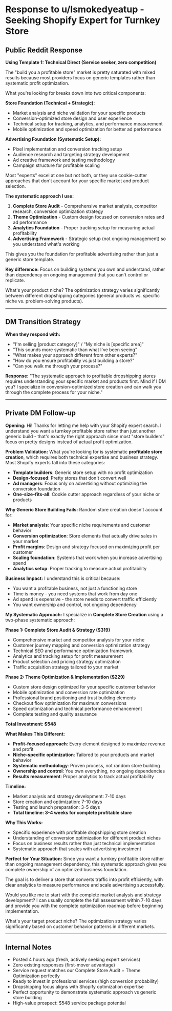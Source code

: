 # Response to u/Ismokedyeatup - Seeking Shopify Expert for Turnkey Store

## Public Reddit Response
**Using Template 1: Technical Direct (Service seeker, zero competition)**

The "build you a profitable store" market is pretty saturated with mixed results because most providers focus on generic templates rather than systematic profit optimization.

What you're looking for breaks down into two critical components:

**Store Foundation (Technical + Strategic):**
- Market analysis and niche validation for your specific products
- Conversion-optimized store design and user experience
- Technical setup for tracking, analytics, and performance measurement
- Mobile optimization and speed optimization for better ad performance

**Advertising Foundation (Systematic Setup):**
- Pixel implementation and conversion tracking setup
- Audience research and targeting strategy development  
- Ad creative framework and testing methodology
- Campaign structure for profitable scaling

Most "experts" excel at one but not both, or they use cookie-cutter approaches that don't account for your specific market and product selection.

**The systematic approach I use:**
1. **Complete Store Audit** - Comprehensive market analysis, competitor research, conversion optimization strategy
2. **Theme Optimization** - Custom design focused on conversion rates and ad performance
3. **Analytics Foundation** - Proper tracking setup for measuring actual profitability
4. **Advertising Framework** - Strategic setup (not ongoing management) so you understand what's working

This gives you the foundation for profitable advertising rather than just a generic store template.

**Key difference:** Focus on building systems you own and understand, rather than dependency on ongoing management that you can't control or replicate.

What's your product niche? The optimization strategy varies significantly between different dropshipping categories (general products vs. specific niche vs. problem-solving products).

---

## DM Transition Strategy

**When they respond with:**
- "I'm selling [product category]" / "My niche is [specific area]"
- "This sounds more systematic than what I've been seeing"
- "What makes your approach different from other experts?"
- "How do you ensure profitability vs just building a store?"
- "Can you walk me through your process?"

**Response:**
"The systematic approach to profitable dropshipping stores requires understanding your specific market and products first. Mind if I DM you? I specialize in conversion-optimized store creation and can walk you through the complete process for your niche."

---

## Private DM Follow-up

**Opening:**
Hi! Thanks for letting me help with your Shopify expert search. I understand you want a turnkey profitable store rather than just another generic build - that's exactly the right approach since most "store builders" focus on pretty designs instead of actual profit optimization.

**Problem Validation:**
What you're looking for is systematic **profitable store creation**, which requires both technical expertise and business strategy. Most Shopify experts fall into these categories:

- **Template builders**: Generic store setup with no profit optimization
- **Design-focused**: Pretty stores that don't convert well
- **Ad managers**: Focus only on advertising without optimizing the conversion foundation
- **One-size-fits-all**: Cookie cutter approach regardless of your niche or products

**Why Generic Store Building Fails:**
Random store creation doesn't account for:
- **Market analysis**: Your specific niche requirements and customer behavior
- **Conversion optimization**: Store elements that actually drive sales in your market
- **Profit margins**: Design and strategy focused on maximizing profit per customer
- **Scaling foundation**: Systems that work when you increase advertising spend
- **Analytics setup**: Proper tracking to measure actual profitability

**Business Impact:**
I understand this is critical because:
- You want a profitable business, not just a functioning store
- Time is money - you need systems that work from day one
- Ad spend is expensive - the store needs to convert traffic efficiently
- You want ownership and control, not ongoing dependency

**My Systematic Approach:**
I specialize in **Complete Store Creation** using a two-phase systematic approach:

**Phase 1: Complete Store Audit & Strategy ($319)**
- Comprehensive market and competitor analysis for your niche
- Customer journey mapping and conversion optimization strategy
- Technical SEO and performance optimization framework
- Analytics and tracking setup for profit measurement
- Product selection and pricing strategy optimization
- Traffic acquisition strategy tailored to your market

**Phase 2: Theme Optimization & Implementation ($229)**
- Custom store design optimized for your specific customer behavior
- Mobile optimization and conversion rate optimization
- Professional brand positioning and trust building elements
- Checkout flow optimization for maximum conversions
- Speed optimization and technical performance enhancement
- Complete testing and quality assurance

**Total Investment: $548**

**What Makes This Different:**
- **Profit-focused approach**: Every element designed to maximize revenue and profit
- **Niche-specific optimization**: Tailored to your products and market behavior
- **Systematic methodology**: Proven process, not random store building
- **Ownership and control**: You own everything, no ongoing dependencies
- **Results measurement**: Proper analytics to track actual profitability

**Timeline:**
- Market analysis and strategy development: 7-10 days
- Store creation and optimization: 7-10 days
- Testing and launch preparation: 3-5 days
- **Total timeline: 3-4 weeks for complete profitable store**

**Why This Works:**
- Specific experience with profitable dropshipping store creation
- Understanding of conversion optimization for different product niches
- Focus on business results rather than just technical implementation
- Systematic approach that scales with advertising investment

**Perfect for Your Situation:**
Since you want a turnkey profitable store rather than ongoing management dependency, this systematic approach gives you complete ownership of an optimized business foundation.

The goal is to deliver a store that converts traffic into profit efficiently, with clear analytics to measure performance and scale advertising successfully.

Would you like me to start with the complete market analysis and strategy development? I can usually complete the full assessment within 7-10 days and provide you with the complete optimization roadmap before beginning implementation.

What's your target product niche? The optimization strategy varies significantly based on customer behavior patterns in different markets.

---

## Internal Notes
- Posted 4 hours ago (fresh, actively seeking expert services)
- Zero existing responses (first-mover advantage)
- Service request matches our Complete Store Audit + Theme Optimization perfectly
- Ready to invest in professional services (high conversion probability)
- Dropshipping focus aligns with Shopify optimization expertise
- Perfect opportunity to demonstrate systematic approach vs generic store building
- High-value prospect: $548 service package potential
